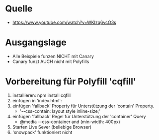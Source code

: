 
# Quelle
- https://www.youtube.com/watch?v=WKIzq6vcO3s

# Ausgangslage
- Alle Beispiele funzen NICHT mit Canary
- Canary funzt AUCH nicht mit Polyfills 

# Vorbereitung für Polyfill 'cqfill'
1. installieren: npm install cqfill 
2. einfügen in 'index.html': <script src="https://unpkg.com/cqfill"></script>
3. einfügen 'fallback' Property für Unterstützung der 'contain' Property. 
   -  '--css-contain: layout style inline-size;'
4. einfügen 'fallback' Regel für Unterstützung der 'container' Query
   - @media --css-container and (min-width: 400px)
5. Starten Live Sever (beliebige Browser)  
6. 'snowpack' funktioniert nicht






